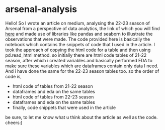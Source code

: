 # arsenal-analysis

Hello! So I wrote an article on medium, analysing the 22-23 season of Arsenal from a perspective of data analytics, the link of which you will find [here](https://medium.com/@message4aaron/decoding-arsenals-22-23-season-with-data-science-and-analysis-27c90528bd15) and made use of libraries like pandas and seaborn to illustrate the observations that were made. The code provided here is basically the notebook which contains the snippets of code that I used in the article. I took the approach of copying the html code for a table and then using pd.read_html method. so initially there are html code tables of 21-22 season, after which i created variables and basically performed EDA to make sure these variables which are dataframes contain only data I need. And i have done the same for the 22-23 season tables too. so the order of code is, 
- html code of tables from  21-22 season
- dataframes and eda on the same tables
- html code of tables from 22-23 season
- dataframes and eda on the same tables
- finally, code snippets that were used in the article

be sure, to let me know what u think about the article as well as the code. cheers:)
